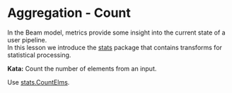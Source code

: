 <!--
  ~  Licensed to the Apache Software Foundation (ASF) under one
  ~  or more contributor license agreements.  See the NOTICE file
  ~  distributed with this work for additional information
  ~  regarding copyright ownership.  The ASF licenses this file
  ~  to you under the Apache License, Version 2.0 (the
  ~  "License"); you may not use this file except in compliance
  ~  with the License.  You may obtain a copy of the License at
  ~
  ~      http://www.apache.org/licenses/LICENSE-2.0
  ~
  ~  Unless required by applicable law or agreed to in writing, software
  ~  distributed under the License is distributed on an "AS IS" BASIS,
  ~  WITHOUT WARRANTIES OR CONDITIONS OF ANY KIND, either express or implied.
  ~  See the License for the specific language governing permissions and
  ~  limitations under the License.
  -->

# Aggregation - Count

In the Beam model, metrics provide some insight into the current state of a user pipeline.  
In this lesson we introduce the [stats](https://godoc.org/github.com/apache/beam/sdks/go/pkg/beam/transforms/stats) 
package that contains transforms for statistical processing.

**Kata:** Count the number of elements from an input.

<div class="hint">
  Use <a href="https://godoc.org/github.com/apache/beam/sdks/go/pkg/beam/transforms/stats#Count">
  stats.CountElms</a>.
</div>